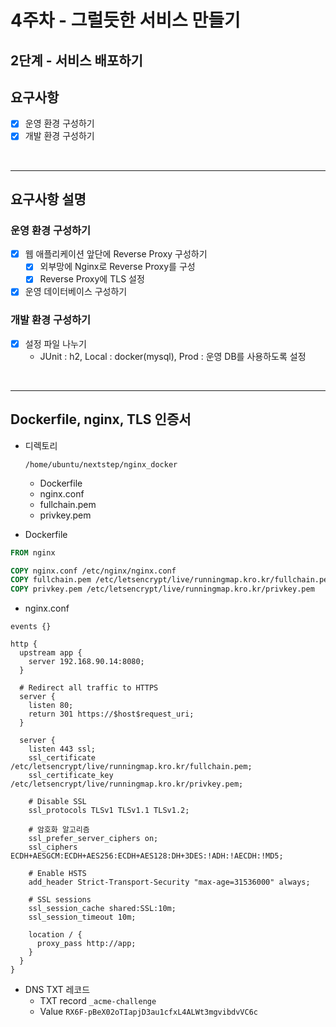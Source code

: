 # 4주차 - 그럴듯한 서비스 만들기
## 2단계 - 서비스 배포하기

## 요구사항
- [x] 운영 환경 구성하기
- [x] 개발 환경 구성하기

<br>

---
## 요구사항 설명
### 운영 환경 구성하기
- [x] 웹 애플리케이션 앞단에 Reverse Proxy 구성하기
  - [x] 외부망에 Nginx로 Reverse Proxy를 구성
  - [x] Reverse Proxy에 TLS 설정
- [x] 운영 데이터베이스 구성하기

### 개발 환경 구성하기
- [x] 설정 파일 나누기
  - JUnit : h2, Local : docker(mysql), Prod : 운영 DB를 사용하도록 설정


<br>

---
## Dockerfile, nginx, TLS 인증서
- 디렉토리

  `/home/ubuntu/nextstep/nginx_docker`
  - Dockerfile
  - nginx.conf
  - fullchain.pem
  - privkey.pem


- Dockerfile
```dockerfile
FROM nginx

COPY nginx.conf /etc/nginx/nginx.conf 
COPY fullchain.pem /etc/letsencrypt/live/runningmap.kro.kr/fullchain.pem
COPY privkey.pem /etc/letsencrypt/live/runningmap.kro.kr/privkey.pem
```


- nginx.conf
```
events {}

http {       
  upstream app {
    server 192.168.90.14:8080;
  }
  
  # Redirect all traffic to HTTPS
  server {
    listen 80;
    return 301 https://$host$request_uri;
  }

  server {
    listen 443 ssl;  
    ssl_certificate /etc/letsencrypt/live/runningmap.kro.kr/fullchain.pem;
    ssl_certificate_key /etc/letsencrypt/live/runningmap.kro.kr/privkey.pem;

    # Disable SSL
    ssl_protocols TLSv1 TLSv1.1 TLSv1.2;

    # 암호화 알고리즘
    ssl_prefer_server_ciphers on;
    ssl_ciphers ECDH+AESGCM:ECDH+AES256:ECDH+AES128:DH+3DES:!ADH:!AECDH:!MD5;

    # Enable HSTS
    add_header Strict-Transport-Security "max-age=31536000" always;

    # SSL sessions
    ssl_session_cache shared:SSL:10m;
    ssl_session_timeout 10m;      

    location / {
      proxy_pass http://app;    
    }
  }
}
```


- DNS TXT 레코드
  - TXT record `_acme-challenge`
  - Value `RX6F-pBeX02oTIapjD3au1cfxL4ALWt3mgvibdvVC6c`